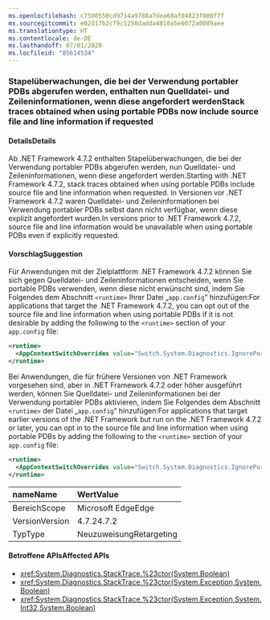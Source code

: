 ```yaml
---
ms.openlocfilehash: c7500550cd9714a9788a7dea68af04823f000f7f
ms.sourcegitcommit: e02d17b2cf9c1258dadda4810a5e6072a0089aee
ms.translationtype: HT
ms.contentlocale: de-DE
ms.lasthandoff: 07/01/2020
ms.locfileid: "85614534"
---
```

### <a name="stack-traces-obtained-when-using-portable-pdbs-now-include-source-file-and-line-information-if-requested"></a><span data-ttu-id="11876-101">Stapelüberwachungen, die bei der Verwendung portabler PDBs abgerufen werden, enthalten nun Quelldatei- und Zeileninformationen, wenn diese angefordert werden</span><span class="sxs-lookup"><span data-stu-id="11876-101">Stack traces obtained when using portable PDBs now include source file and line information if requested</span></span>

#### <a name="details"></a><span data-ttu-id="11876-102">Details</span><span class="sxs-lookup"><span data-stu-id="11876-102">Details</span></span>

<span data-ttu-id="11876-103">Ab .NET Framework 4.7.2 enthalten Stapelüberwachungen, die bei der Verwendung portabler PDBs abgerufen werden, nun Quelldatei- und Zeileninformationen, wenn diese angefordert werden.</span><span class="sxs-lookup"><span data-stu-id="11876-103">Starting with .NET Framework 4.7.2, stack traces obtained when using portable PDBs include source file and line information when requested.</span></span> <span data-ttu-id="11876-104">In Versionen vor .NET Framework 4.7.2 waren Quelldatei- und Zeileninformationen bei Verwendung portabler PDBs selbst dann nicht verfügbar, wenn diese explizit angefordert wurden.</span><span class="sxs-lookup"><span data-stu-id="11876-104">In versions prior to .NET Framework 4.7.2, source file and line information would be unavailable when using portable PDBs even if explicitly requested.</span></span>

#### <a name="suggestion"></a><span data-ttu-id="11876-105">Vorschlag</span><span class="sxs-lookup"><span data-stu-id="11876-105">Suggestion</span></span>

<span data-ttu-id="11876-106">Für Anwendungen mit der Zielplattform .NET Framework 4.7.2 können Sie sich gegen Quelldatei- und Zeileninformationen entscheiden, wenn Sie portable PDBs verwenden, wenn diese nicht erwünscht sind, indem Sie Folgendes dem Abschnitt `<runtime>` Ihrer Datei „`app.config`“ hinzufügen:</span><span class="sxs-lookup"><span data-stu-id="11876-106">For applications that target the .NET Framework 4.7.2, you can opt out of the source file and line information when using portable PDBs if it is not desirable by adding the following to the `<runtime>` section of your `app.config` file:</span></span>

```xml
<runtime>
  <AppContextSwitchOverrides value="Switch.System.Diagnostics.IgnorePortablePDBsInStackTraces=true" />
</runtime>
```

<span data-ttu-id="11876-107">Bei Anwendungen, die für frühere Versionen von .NET Framework vorgesehen sind, aber in .NET Framework 4.7.2 oder höher ausgeführt werden, können Sie Quelldatei- und Zeileninformationen bei der Verwendung portabler PDBs aktivieren, indem Sie Folgendes dem Abschnitt `<runtime>` der Datei „`app.config`“ hinzufügen:</span><span class="sxs-lookup"><span data-stu-id="11876-107">For applications that target earlier versions of the .NET Framework but run on the .NET Framework 4.7.2 or later, you can opt in to the source file and line information when using portable PDBs by adding the following to the `<runtime>` section of your `app.config` file:</span></span>

```xml
<runtime>
  <AppContextSwitchOverrides value="Switch.System.Diagnostics.IgnorePortablePDBsInStackTraces=false" />
</runtime>
```

| <span data-ttu-id="11876-108">name</span><span class="sxs-lookup"><span data-stu-id="11876-108">Name</span></span>    | <span data-ttu-id="11876-109">Wert</span><span class="sxs-lookup"><span data-stu-id="11876-109">Value</span></span>       |
|:--------|:------------|
| <span data-ttu-id="11876-110">Bereich</span><span class="sxs-lookup"><span data-stu-id="11876-110">Scope</span></span>   | <span data-ttu-id="11876-111">Microsoft Edge</span><span class="sxs-lookup"><span data-stu-id="11876-111">Edge</span></span>        |
| <span data-ttu-id="11876-112">Version</span><span class="sxs-lookup"><span data-stu-id="11876-112">Version</span></span> | <span data-ttu-id="11876-113">4.7.2</span><span class="sxs-lookup"><span data-stu-id="11876-113">4.7.2</span></span>       |
| <span data-ttu-id="11876-114">Typ</span><span class="sxs-lookup"><span data-stu-id="11876-114">Type</span></span>    | <span data-ttu-id="11876-115">Neuzuweisung</span><span class="sxs-lookup"><span data-stu-id="11876-115">Retargeting</span></span> |

#### <a name="affected-apis"></a><span data-ttu-id="11876-116">Betroffene APIs</span><span class="sxs-lookup"><span data-stu-id="11876-116">Affected APIs</span></span>

- <xref:System.Diagnostics.StackTrace.%23ctor(System.Boolean)>
- <xref:System.Diagnostics.StackTrace.%23ctor(System.Exception,System.Boolean)>
- <xref:System.Diagnostics.StackTrace.%23ctor(System.Exception,System.Int32,System.Boolean)>
